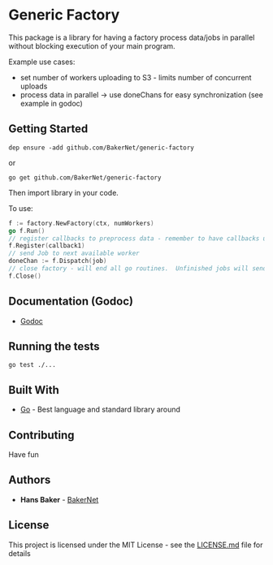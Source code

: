 # Generic Factory

This package is a library for having a factory process data/jobs in parallel without blocking execution of your main program.

Example use cases:

* set number of workers uploading to S3 - limits number of concurrent uploads
* process data in parallel -> use doneChans for easy synchronization (see example in godoc)

## Getting Started

```
dep ensure -add github.com/BakerNet/generic-factory
```
or
```
go get github.com/BakerNet/generic-factory
```

Then import library in your code.

To use:
```Go
f := factory.NewFactory(ctx, numWorkers)
go f.Run()
// register callbacks to preprocess data - remember to have callbacks use type assertion
f.Register(callback1)
// send Job to next available worker
doneChan := f.Dispatch(job)
// close factory - will end all go routines.  Unfinished jobs will send error on their done channels
f.Close()
```

## Documentation (Godoc)

* [Godoc](https://godoc.org/github.com/BakerNet/generic-factory)

## Running the tests

```
go test ./...
```

## Built With

* [Go](https://golang.org) - Best language and standard library around

## Contributing

Have fun

## Authors

* **Hans Baker** - [BakerNet](https://github.com/BakerNet)

## License

This project is licensed under the MIT License - see the [LICENSE.md](LICENSE.md) file for details

